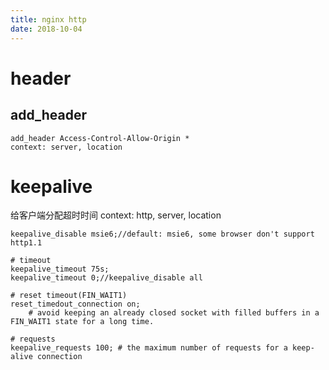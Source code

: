 ```yaml
---
title: nginx http
date: 2018-10-04
---
```

# header

## add_header

	add_header Access-Control-Allow-Origin *
	context: server, location

# keepalive
给客户端分配超时时间
context: http, server, location

	keepalive_disable msie6;//default: msie6, some browser don't support http1.1

	# timeout
	keepalive_timeout 75s;
	keepalive_timeout 0;//keepalive_disable all

	# reset timeout(FIN_WAIT1)
	reset_timedout_connection on;
		# avoid keeping an already closed socket with filled buffers in a FIN_WAIT1 state for a long time.

	# requests
	keepalive_requests 100; # the maximum number of requests for a keep-alive connection
